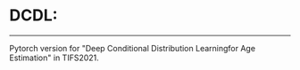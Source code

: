 # DCDL: 
---
Pytorch version for "Deep Conditional Distribution Learningfor Age Estimation" in TIFS2021.
